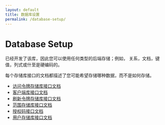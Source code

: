 ```yaml
---
layout: default
title: 数据库设置
permalink: /database-setup/
---
```


# Database Setup

已经开发了该库，因此您可以使用任何类型的后端存储；例如， 关系，文档，键值，列式或什至是硬编码的。

每个存储库接口的文档都描述了您可能希望存储哪种数据，而不是如何存储。

* [访问令牌存储库接口文档](/access-token-repository-interface/)
* [客户端库接口文档](/client-repository-interface/)
* [刷新令牌存储库接口文档](/refresh-token-repository-interface/)
* [范围存储库接口文档](/scope-repository-interface/)
* [授权码接口文档](/auth-code-repository-interface/)
* [用户存储库接口文档](/user-repository-interface/)
